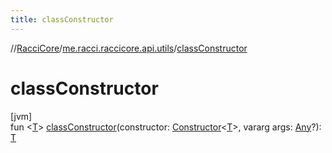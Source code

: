```yaml
---
title: classConstructor
---
```

//[RacciCore](../../index.html)/[me.racci.raccicore.api.utils](index.html)/[classConstructor](class-constructor.html)



# classConstructor



[jvm]\
fun &lt;[T](class-constructor.html)&gt; [classConstructor](class-constructor.html)(constructor: [Constructor](https://docs.oracle.com/javase/8/docs/api/java/lang/reflect/Constructor.html)&lt;[T](class-constructor.html)&gt;, vararg args: [Any](https://kotlinlang.org/api/latest/jvm/stdlib/kotlin/-any/index.html)?): [T](class-constructor.html)




